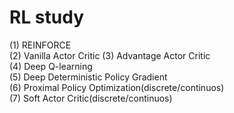 # RL study
(1) REINFORCE  
(2) Vanilla Actor Critic 
(3) Advantage Actor Critic  
(4) Deep Q-learning  
(5) Deep Deterministic Policy Gradient  
(6) Proximal Policy Optimization(discrete/continuos)  
(7) Soft Actor Critic(discrete/continuos)  
